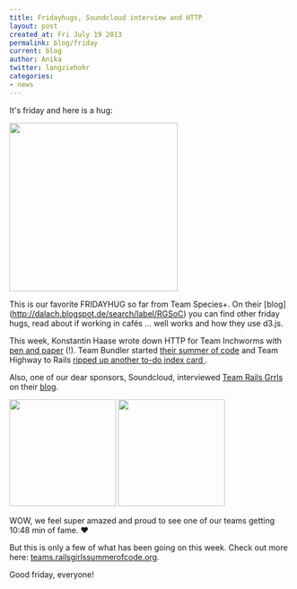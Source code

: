 ```yaml
---
title: Fridayhugs, Soundcloud interview and HTTP
layout: post
created_at: Fri July 19 2013
permalink: blog/friday
current: blog
author: Anika
twitter: langziehohr
categories:
- news
---
```



It's friday and here is a hug:

<img src="https://f.cloud.github.com/assets/1711357/825994/e75bd29a-f07a-11e2-9088-3af69f8bcbad.gif" height="300">

This is our favorite FRIDAYHUG so far from Team Species+. On their [blog] (http://dalach.blogspot.de/search/label/RGSoC) you can find other friday hugs, read about if working in cafés ... well works and how they use d3.js.

This week, Konstantin Haase wrote down HTTP for Team Inchworms with [pen and paper](http://inchworms.net/blog/2013-07-18-get-requests/) (!).
Team Bundler started [their summer of code](http://rgsocbundler.github.io/2013/06/30/hello-world.html) and Team Highway to Rails [ripped up another to-do index card ](http://highwaytorails.tumblr.com/post/55700336007/day-12-17-7-2013-nesting-resources).

Also, one of our dear sponsors, Soundcloud, interviewed [Team Rails Grrls](https://teams.railsgirlssummerofcode.org/teams/3) on their [blog](http://blog.soundcloud.com/2013/07/19/rails-girls-summer-of-code-welcoming-nicole-and-laura/).

<img src="http://cdn.tutsplus.com/net.tutsplus.com/authors/jeffreyway/1269259657_omg_cat.gif" height="190">

<img src="https://f.cloud.github.com/assets/1711357/826290/aa8a971e-f081-11e2-9832-1003ab117a06.png" height="190">

 WOW, we feel super amazed and proud to see one of our teams getting 10:48 min of fame. &hearts;

But this is only a few of what has been going on this week. Check out more here: [teams.railsgirlssummerofcode.org](teams.railsgirlssummerofcode.org).

Good friday, everyone!
